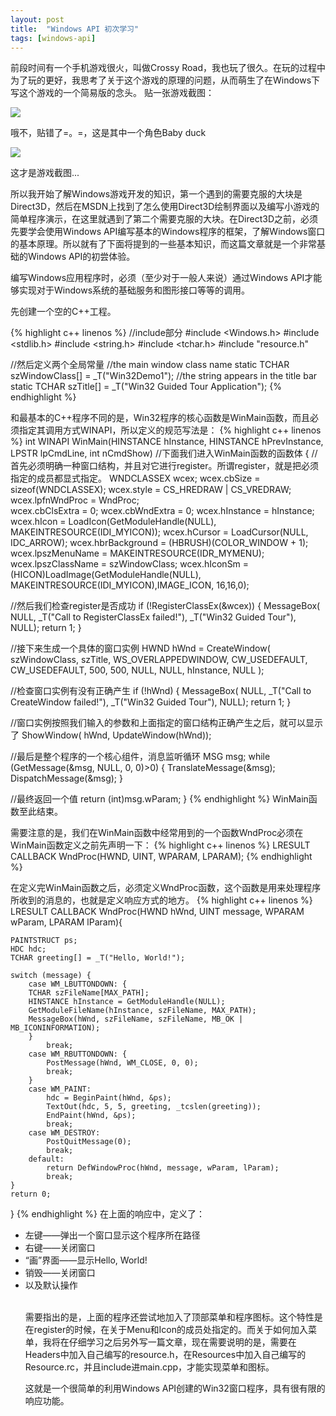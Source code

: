 ```yaml
---
layout: post
title:  "Windows API 初次学习"
tags: [windows-api]
---
```


前段时间有一个手机游戏很火，叫做Crossy Road，我也玩了很久。在玩的过程中为了玩的更好，我思考了关于这个游戏的原理的问题，从而萌生了在Windows下写这个游戏的一个简易版的念头。
贴一张游戏截图：

<img src="http://vignette3.wikia.nocookie.net/crossyroad/images/8/8c/Baby_Duck.png/revision/latest?cb=20150226113948">

哦不，贴错了=。=，这是其中一个角色Baby duck

<img src="http://www.gamezebo.com/wp-content/uploads/2015/02/CrossyRoad_InAction_Dragon.jpg">

这才是游戏截图...

所以我开始了解Windows游戏开发的知识，第一个遇到的需要克服的大块是Direct3D，然后在MSDN上找到了怎么使用Direct3D绘制界面以及编写小游戏的简单程序演示，在这里就遇到了第二个需要克服的大块。在Direct3D之前，必须先要学会使用Windows API编写基本的Windows程序的框架，了解Windows窗口的基本原理。所以就有了下面将提到的一些基本知识，而这篇文章就是一个非常基础的Windows API的初尝体验。

编写Windows应用程序时，必须（至少对于一般人来说）通过Windows API才能够实现对于Windows系统的基础服务和图形接口等等的调用。

先创建一个空的C++工程。

{% highlight c++ linenos %}
//include部分
#include <Windows.h>
#include <stdlib.h>
#include <string.h>
#include <tchar.h>
#include "resource.h"

//然后定义两个全局常量
//the main window class name
static TCHAR szWindowClass[] = _T("Win32Demo1");
//the string appears in the title bar
static TCHAR szTitle[] = _T("Win32 Guided Tour Application");
{% endhighlight %}

和最基本的C++程序不同的是，Win32程序的核心函数是WinMain函数，而且必须指定其调用方式WINAPI，所以定义的规范写法是：
{% highlight c++ linenos %}
    int WINAPI WinMain(HINSTANCE hInstance, HINSTANCE hPrevInstance, LPSTR lpCmdLine, int nCmdShow)
//下面我们进入WinMain函数的函数体
{
//首先必须明确一种窗口结构，并且对它进行register。所谓register，就是把必须指定的成员都显式指定。
    WNDCLASSEX wcex;
    wcex.cbSize = sizeof(WNDCLASSEX);
    wcex.style = CS_HREDRAW | CS_VREDRAW;
    wcex.lpfnWndProc = WndProc;    
    wcex.cbClsExtra = 0;
    wcex.cbWndExtra = 0;
    wcex.hInstance = hInstance;
    wcex.hIcon = LoadIcon(GetModuleHandle(NULL), MAKEINTRESOURCE(IDI_MYICON));
    wcex.hCursor = LoadCursor(NULL, IDC_ARROW);
    wcex.hbrBackground = (HBRUSH)(COLOR_WINDOW + 1);
    wcex.lpszMenuName = MAKEINTRESOURCE(IDR_MYMENU);
    wcex.lpszClassName = szWindowClass;
    wcex.hIconSm = (HICON)LoadImage(GetModuleHandle(NULL), MAKEINTRESOURCE(IDI_MYICON),IMAGE_ICON, 16,16,0);

//然后我们检查register是否成功
    if (!RegisterClassEx(&wcex)) {
        MessageBox(
            NULL,
            _T("Call to RegisterClassEx failed!"),
            _T("Win32 Guided Tour"),
            NULL);
        return 1;
    }

//接下来生成一个具体的窗口实例
    HWND hWnd = CreateWindow(
        szWindowClass,
        szTitle,
        WS_OVERLAPPEDWINDOW,
        CW_USEDEFAULT, CW_USEDEFAULT,
        500, 500,
        NULL,
        NULL,
        hInstance,
        NULL
        );

//检查窗口实例有没有正确产生
    if (!hWnd) {
        MessageBox(
            NULL,
            _T("Call to CreateWindow failed!"),
            _T("Win32 Guided Tour"),
            NULL);
        return 1;
    }

//窗口实例按照我们输入的参数和上面指定的窗口结构正确产生之后，就可以显示了
    ShowWindow(
        hWnd,
        UpdateWindow(hWnd));

//最后是整个程序的一个核心组件，消息监听循环
    MSG msg;
    while (GetMessage(&msg, NULL, 0, 0)>0) {
        TranslateMessage(&msg);
        DispatchMessage(&msg);
    }

//最终返回一个值
    return (int)msg.wParam;
}
{% endhighlight %}
WinMain函数至此结束。

需要注意的是，我们在WinMain函数中经常用到的一个函数WndProc必须在WinMain函数定义之前先声明一下：
{% highlight c++ linenos %}
LRESULT CALLBACK WndProc(HWND, UINT, WPARAM, LPARAM);
{% endhighlight %}

在定义完WinMain函数之后，必须定义WndProc函数，这个函数是用来处理程序所收到的消息的，也就是定义响应方式的地方。
{% highlight c++ linenos %}
LRESULT CALLBACK WndProc(HWND hWnd, UINT message, WPARAM wParam, LPARAM lParam){

    PAINTSTRUCT ps;
    HDC hdc;
    TCHAR greeting[] = _T("Hello, World!");

    switch (message) {
        case WM_LBUTTONDOWN: {
        TCHAR szFileName[MAX_PATH];
        HINSTANCE hInstance = GetModuleHandle(NULL);
        GetModuleFileName(hInstance, szFileName, MAX_PATH);
        MessageBox(hWnd, szFileName, szFileName, MB_OK | MB_ICONINFORMATION);
        }
            break;
        case WM_RBUTTONDOWN: {
            PostMessage(hWnd, WM_CLOSE, 0, 0);
            break;
        }
        case WM_PAINT:
            hdc = BeginPaint(hWnd, &ps);
            TextOut(hdc, 5, 5, greeting, _tcslen(greeting));
            EndPaint(hWnd, &ps);
            break;
        case WM_DESTROY:
            PostQuitMessage(0);
            break;
        default:
            return DefWindowProc(hWnd, message, wParam, lParam);
            break;
    }
    return 0;
}
{% endhighlight %}
在上面的响应中，定义了：
<ul>
<li>左键——弹出一个窗口显示这个程序所在路径</li>
<li>右键——关闭窗口</li>
<li>“画”界面——显示Hello, World!</li>
<li>销毁——关闭窗口</li>
<li>以及默认操作</li>

<br>

需要指出的是，上面的程序还尝试地加入了顶部菜单和程序图标。这个特性是在register的时候，在关于Menu和Icon的成员处指定的。而关于如何加入菜单，我将在仔细学习之后另外写一篇文章，现在需要说明的是，需要在Headers中加入自己编写的resource.h，在Resources中加入自己编写的Resource.rc，并且include进main.cpp，才能实现菜单和图标。

这就是一个很简单的利用Windows API创建的Win32窗口程序，具有很有限的响应功能。


